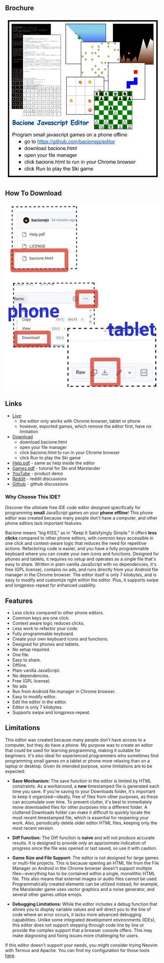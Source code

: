 ## Brochure

[![Info](README.JPG)](bacione.html)

## How To Download
[![How To Download](README2.JPG)](bacione.html)

## Links
- [Live](https://bacionejs.github.io/editor):
  - the editor only works with Chrome browser, tablet or phone
  - however, exported games, which remove the editor first, have no limitation
- [Download](#How-To-Download)
  - download bacione.html
  - open your file manager
  - click bacione.html to run in your Chrome browser
  - click Run to play the Ski game
- [Help.pdf](Help.pdf) - same as help inside the editor
- [Games.pdf](Games.pdf) - tutorial for Ski and Marslander
- [YouTube](http://www.youtube.com/@bacionejs) - product demo
- [Reddit](https://www.reddit.com/r/bacionejs) - reddit discussions
- [Github](https://github.com/bacionejs/editor/discussions) - github discussions

### Why Choose This IDE?

Discover the ultimate free IDE code editor designed specifically for programming **small** JavaScript games on your **phone offline**! This phone editor was created because many people don't have a computer, and other phone editors lack important features. 

Bacione means "big KISS," as in "Keep It Satisfyingly Simple." It offers **less clicks** compared to other phone editors, with common keys accessible in one click and context-aware logic that reduces the need for repetitive actions. Refactoring code is easier, and you have a fully programmable keyboard where you can create your own icons and functions. Designed for phones and tablets, it requires no setup and operates as a single file that's easy to share. Written in plain vanilla JavaScript with no dependencies, it's free (GPL license), contains no ads, and runs directly from your Android file manager in the Chrome browser. The editor itself is only 7 kilobytes, and is easy to modify and customize right within the editor. Plus, it supports swipe and longpress-repeat for enhanced usability.


## Features

- Less clicks compared to other phone editors.
- Common keys are one click.
- Context aware logic reduces clicks.
- Less work to refactor your code.
- Fully programmable keyboard.
- Create your own keyboard icons and functions.
- Designed for phones and tablets.
- No setup required.
- One file.
- Easy to share.
- Offline.
- Plain vanilla JavaScript.
- No dependencies.
- Free (GPL license)
- No ads
- Run from Android file manager in Chrome browser.
- Easy to modify editor.
- Edit the editor in the editor.
- Editor is only 7 kilobytes.
- Supports swipe and longpress-repeat.


## Limitations

This editor was created because many people don't have access to a computer, but they do have a phone. My purpose was to create an editor that could be used for learning programming, making it suitable for beginners. It's also ideal for experienced programmers who sometimes find programming small games on a tablet or phone more relaxing than on a laptop or desktop. Given its intended purpose, some limitations are to be expected:

- **Save Mechanism:** The save function in the editor is limited by HTML constraints. As a workaround, a **new** timestamped file is generated each time you save. If you're saving to your Downloads folder, it's important to keep it organized—ideally, free of files from other purposes, as these can accumulate over time. To prevent clutter, it's best to immediately move downloaded files for other purposes into a different folder. A cluttered Downloads folder can make it difficult to quickly locate the most recent timestamped file, which is essential for reopening your work. Also, periodically delete older editor HTML files, keeping only the most recent version.

- **Diff Function:** The Diff function is **naive** and will not produce accurate results. It is designed to provide only an approximate indication of progress since the file was opened or last saved, so use it with caution.

- **Game Size and File Support:** The editor is not designed for large games or multi-file projects. This is because opening an HTML file from the File Manager on Android in the Chrome browser doesn't support multiple files—everything has to be contained within a single, monolithic HTML file. This also means that external images or audio files cannot be used. Programmatically created elements can be utilized instead; for example, the Marslander game uses vector graphics and a noise generator, and several other games utilize emojis.

- **Debugging Limitations:** While the editor includes a debug function that allows you to display variable values and will direct you to the line of code where an error occurs, it lacks more advanced debugging capabilities. Unlike some integrated development environments (IDEs), this editor does not support stepping through code line by line or provide the complex support that a browser console offers. This may make diagnosing and fixing issues more challenging for users.

If this editor doesn't support your needs, you might consider trying Neovim with Termux and Apache. You can find my configuration for those tools [here](https://github.com/bacionejs/termux).


